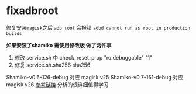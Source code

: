 # fixadbroot
修复安装`magisk`之后 `adb root` 会报错
`adbd cannot run as root in production builds`

**如果安装了shamiko 需使用修改版 做了两件事**
1. 修改 service.sh 中 check_reset_prop "ro.debuggable" "1" 
2. 修复 service.sh.sha256 sha256

Shamiko-v0.6-126-debug 对应 magisk v25
Shamiko-v0.7-161-debug 对应 magisk v26
[参考链接](https://liwugang.github.io/2021/07/11/magisk_enable_adbr_root.html) 分析的很详细值得学习.

